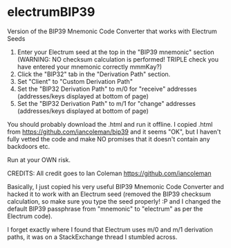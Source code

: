 # electrumBIP39
Version of the BIP39 Mnemonic Code Converter that works with Electrum Seeds

1. Enter your Electrum seed at the top in the "BIP39 mnemonic" section (WARNING: NO checksum calculation is performed! TRIPLE check you have entered your mnemonic correctly mmmKay?)
2. Click the "BIP32" tab in the "Derivation Path" section.
3. Set "Client" to "Custom Derivation Path"
4. Set the "BIP32 Derivation Path" to m/0 for "receive" addresses (addresses/keys displayed at bottom of page)
5. Set the "BIP32 Derivation Path" to m/1 for "change" addresses (addresses/keys displayed at bottom of page)


You should probably download the .html and run it offline. I copied .html from https://github.com/iancoleman/bip39 and it seems "OK", but I haven't fully vetted the code and make NO promises that it doesn't contain any backdoors etc.

Run at your OWN risk.

CREDITS: All credit goes to Ian Coleman https://github.com/iancoleman

Basically, I just copied his very useful BIP39 Mnemonic Code Converter and hacked it to work with an Electrum seed (removed the BIP39 checksum calculation, so make sure you type the seed properly! :P and I changed the default BIP39 passphrase from "mnemonic" to "electrum" as per the Electrum code). 

I forget exactly where I found that Electrum uses m/0 and m/1 derivation paths, it was on a StackExchange thread I stumbled across.
